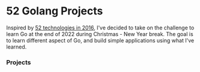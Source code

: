 # 52 Golang Projects

Inspired by [52 technologies in 2016](https://github.com/shekhargulati/52-technologies-in-2016), I've decided to take on the challenge to learn Go at the end of 2022 during Christmas - New Year break. The goal is to learn different aspect of Go, and build simple applications using what I've learned.

### Projects